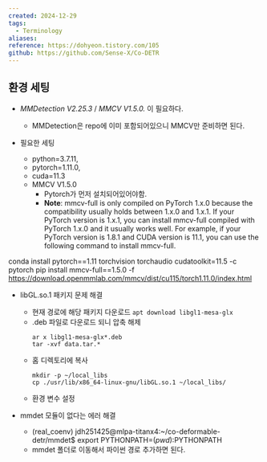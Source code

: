 ```yaml
---
created: 2024-12-29
tags:
  - Terminology
aliases: 
reference: https://dohyeon.tistory.com/105
github: https://github.com/Sense-X/Co-DETR
---
```

## 환경 세팅
- *MMDetection V2.25.3* / *MMCV V1.5.0.* 이 필요하다.
	- MMDetection은 repo에 이미 포함되어있으니 MMCV만 준비하면 된다.

- 필요한 세팅
	- python=3.7.11,
	- pytorch=1.11.0,
	- cuda=11.3
	- MMCV V1.5.0
		- Pytorch가 먼저 설치되어있어야함.
		- **Note**: mmcv-full is only compiled on PyTorch 1.x.0 because the compatibility usually holds between 1.x.0 and 1.x.1. If your PyTorch version is 1.x.1, you can install mmcv-full compiled with PyTorch 1.x.0 and it usually works well. For example, if your PyTorch version is 1.8.1 and CUDA version is 11.1, you can use the following command to install mmcv-full.

conda install pytorch==1.11 torchvision torchaudio cudatoolkit=11.5 -c pytorch
pip install mmcv-full==1.5.0 -f https://download.openmmlab.com/mmcv/dist/cu115/torch1.11.0/index.html


- libGL.so.1 패키지 문제 해결
	- 현재 경로에 해당 패키지 다운로드
		```apt download libgl1-mesa-glx```
	- .deb 파일로 다운로드 되니 압축 해제
		```
		ar x libgl1-mesa-glx*.deb 
		tar -xvf data.tar.* 
		```
	- 홈 디렉토리에 복사
		```
		mkdir -p ~/local_libs
		cp ./usr/lib/x86_64-linux-gnu/libGL.so.1 ~/local_libs/
		```
	- 환경 변수 설정

- mmdet 모듈이 없다는 에러 해결
	- (real_coenv) jdh251425@mlpa-titanx4:~/co-deformable-detr/mmdet$ export PYTHONPATH=$(pwd):$PYTHONPATH
	- mmdet 폴더로 이동해서 파이썬 경로 추가하면 된다.
